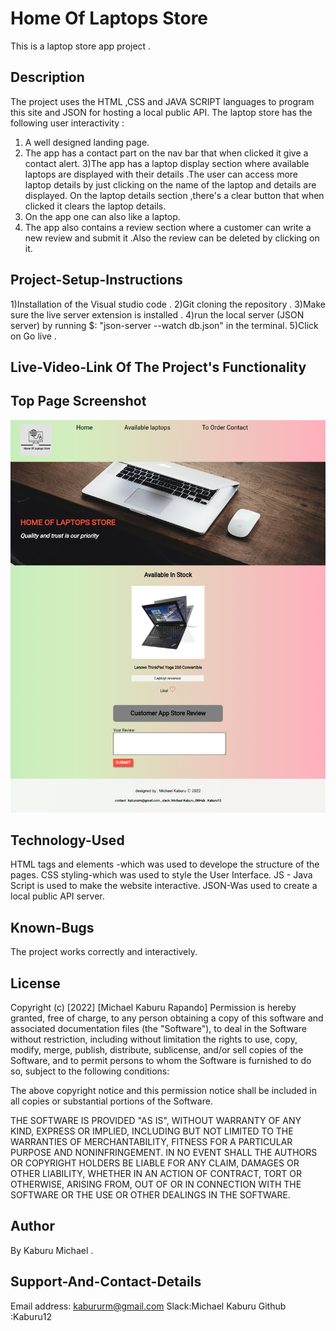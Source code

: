 # Home Of Laptops Store
This is a laptop store app project .

## Description
The project uses the HTML ,CSS and JAVA SCRIPT languages to program this site and JSON for hosting a local public API. The laptop store has the following user interactivity :
1) A well designed landing page.
2) The app has a contact part on the nav bar that when clicked it give a contact alert.
3)The app has a laptop display section where available laptops are displayed with their details .The user can access more laptop details by just clicking on the name of the laptop and details are displayed. On the laptop details section ,there's a clear button that when clicked it clears the laptop details.
4) On the app one can also like a laptop.
5) The app also contains a review section where a customer can write a new review and submit it .Also the review can be deleted by clicking on it.

## Project-Setup-Instructions
1)Installation of the Visual studio code .
2)Git cloning the repository .
3)Make sure the live server extension is installed .
4)run the local server (JSON server) by running $: "json-server --watch db.json"  in the terminal.
5)Click on Go live .

## Live-Video-Link Of The Project's Functionality

## Top Page Screenshot
![image](./Assets/images/project-screenshot.png)

## Technology-Used
HTML tags and elements -which was used to develope the structure of the pages. 
CSS styling-which was used to style the User Interface.
JS - Java Script is used to make the website interactive.
JSON-Was used to create a local public API server.

## Known-Bugs
The project works correctly and interactively.

## License
Copyright (c) [2022] [Michael Kaburu Rapando] Permission is hereby granted, free of charge, to any person obtaining a copy of this software and associated documentation files (the "Software"), to deal in the Software without restriction, including without limitation the rights to use, copy, modify, merge, publish, distribute, sublicense, and/or sell copies of the Software, and to permit persons to whom the Software is furnished to do so, subject to the following conditions:

The above copyright notice and this permission notice shall be included in all copies or substantial portions of the Software.

THE SOFTWARE IS PROVIDED "AS IS", WITHOUT WARRANTY OF ANY KIND, EXPRESS OR IMPLIED, INCLUDING BUT NOT LIMITED TO THE WARRANTIES OF MERCHANTABILITY, FITNESS FOR A PARTICULAR PURPOSE AND NONINFRINGEMENT. IN NO EVENT SHALL THE AUTHORS OR COPYRIGHT HOLDERS BE LIABLE FOR ANY CLAIM, DAMAGES OR OTHER LIABILITY, WHETHER IN AN ACTION OF CONTRACT, TORT OR OTHERWISE, ARISING FROM, OUT OF OR IN CONNECTION WITH THE SOFTWARE OR THE USE OR OTHER DEALINGS IN THE SOFTWARE.

## Author
By Kaburu Michael .

## Support-And-Contact-Details
Email address: kabururm@gmail.com Slack:Michael Kaburu
Github :Kaburu12